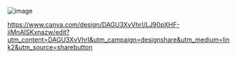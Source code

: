 
![image](https://github.com/user-attachments/assets/bb42f0b5-2de1-4806-b252-2b63d75eb78d)


https://www.canva.com/design/DAGU3XvVhrI/LJ90pXHF-jiMnAlSKxnazw/edit?utm_content=DAGU3XvVhrI&utm_campaign=designshare&utm_medium=link2&utm_source=sharebutton
